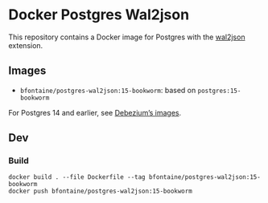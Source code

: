# Docker Postgres Wal2json

This repository contains a Docker image for Postgres with the [wal2json][] extension.

## Images

* `bfontaine/postgres-wal2json:15-bookworm`: based on `postgres:15-bookworm`

For Postgres 14 and earlier, see [Debezium’s images][dbz].

[dbz]: https://github.com/debezium/container-images/tree/main/postgres
[wal2json]: https://github.com/eulerto/wal2json?tab=readme-ov-file#introduction

## Dev

### Build

    docker build . --file Dockerfile --tag bfontaine/postgres-wal2json:15-bookworm
    docker push bfontaine/postgres-wal2json:15-bookworm

